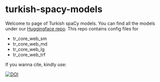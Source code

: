 # turkish-spacy-models

Welcome to page of Turkish spaCy models. You can find all the models under our [Huggingface repo](https://huggingface.co/turkish-nlp-suite).
This repo contains config files for

- tr_core_web_sm
- tr_core_web_md
- tr_core_web_lg
- tr_core_web_trf

If you wanna cite, kindly use:

[![DOI](https://zenodo.org/badge/558054091.svg)](https://zenodo.org/badge/latestdoi/558054091)

